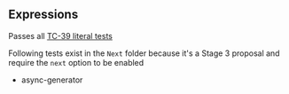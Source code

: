 ## Expressions

Passes all [TC-39 literal tests](https://github.com/tc39/test262/tree/master/test/language/expressions) 

Following tests exist in the `Next` folder because it's a Stage 3 proposal and require the `next` option to be enabled

- async-generator
